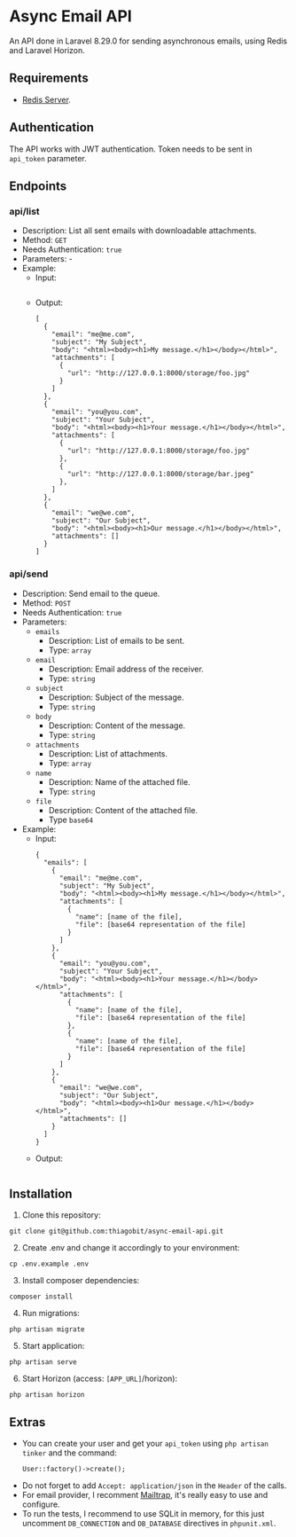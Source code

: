 # Async Email API

An API done in Laravel 8.29.0 for sending asynchronous emails, using Redis and Laravel Horizon.

## Requirements
- [Redis Server](https://redis.io/download).

## Authentication

The API works with JWT authentication.
Token needs to be sent in `api_token` parameter.

## Endpoints

### api/list
- Description: List all sent emails with downloadable attachments.
- Method: `GET`
- Needs Authentication: `true`
- Parameters: -
- Example:
  - Input:
    ```
    ```
  - Output:
    ```
    [
      {
        "email": "me@me.com",
        "subject": "My Subject",
        "body": "<html><body><h1>My message.</h1></body></html>",
        "attachments": [
          {
            "url": "http://127.0.0.1:8000/storage/foo.jpg"
          }
        ]
      },
      {
        "email": "you@you.com",
        "subject": "Your Subject",
        "body": "<html><body><h1>Your message.</h1></body></html>",
        "attachments": [
          {
            "url": "http://127.0.0.1:8000/storage/foo.jpg"
          },
          {
            "url": "http://127.0.0.1:8000/storage/bar.jpeg"
          },
        ]
      },
      {
        "email": "we@we.com",
        "subject": "Our Subject",
        "body": "<html><body><h1>Our message.</h1></body></html>",
        "attachments": []
      }
    ]
    ```

### api/send
- Description: Send email to the queue.
- Method: `POST`
- Needs Authentication: `true`
- Parameters:
    - `emails`
        - Description: List of emails to be sent.
        - Type: `array`
    - `email`
        - Description: Email address of the receiver.
        - Type: `string`
    - `subject`
        - Description: Subject of the message.
        - Type: `string`
    - `body`
        - Description: Content of the message.
        - Type: `string`
    - `attachments`
        - Description: List of attachments.
        - Type: `array`
    - `name`
        - Description: Name of the attached file.
        - Type: `string`
    - `file`
        - Description: Content of the attached file.
        - Type `base64`
- Example:
    - Input:
      ```
      {
        "emails": [
          {
            "email": "me@me.com",
            "subject": "My Subject",
            "body": "<html><body><h1>My message.</h1></body></html>",
            "attachments": [
              {
                "name": [name of the file],
                "file": [base64 representation of the file]
              }
            ]
          },
          {
            "email": "you@you.com",
            "subject": "Your Subject",
            "body": "<html><body><h1>Your message.</h1></body></html>",
            "attachments": [
              {
                "name": [name of the file],
                "file": [base64 representation of the file]
              },
              {
                "name": [name of the file],
                "file": [base64 representation of the file]
              }
            ]
          },
          {
            "email": "we@we.com",
            "subject": "Our Subject",
            "body": "<html><body><h1>Our message.</h1></body></html>",
            "attachments": []
          }
        ]
      }
      ```
    - Output:
      ```
      ```
## Installation
1. Clone this repository:
```
git clone git@github.com:thiagobit/async-email-api.git
```

2. Create .env and change it accordingly to your environment:
```
cp .env.example .env
```

3. Install composer dependencies:
```
composer install
```

4. Run migrations:
```
php artisan migrate
```

5. Start application:
```
php artisan serve
```

6. Start Horizon (access: `[APP_URL]`/horizon):
```
php artisan horizon
```

## Extras
- You can create your user and get your `api_token` using `php artisan tinker` and the command:
  ```
  User::factory()->create();
  ```
- Do not forget to add `Accept: application/json` in the `Header` of the calls.
- For email provider, I recomment [Mailtrap](https://mailtrap.io/), it's really easy to use and configure.
- To run the tests, I recommend to use SQLit in memory, for this just uncomment `DB_CONNECTION` and `DB_DATABASE` directives in `phpunit.xml`.
